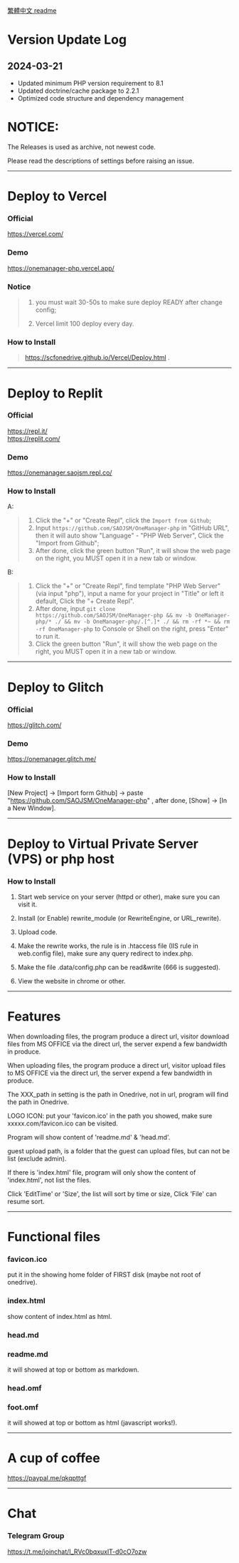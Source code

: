 [繁體中文 readme](readme_tw.md)  

# Version Update Log

## 2024-03-21
- Updated minimum PHP version requirement to 8.1
- Updated doctrine/cache package to 2.2.1
- Optimized code structure and dependency management

# NOTICE: 

  The Releases is used as archive, not newest code.  

  Please read the descriptions of settings before raising an issue.  

---

# Deploy to Vercel  

### Official

  https://vercel.com/  

### Demo

  https://onemanager-php.vercel.app/  

### Notice

> 1. you must wait 30-50s to make sure deploy READY after change config;  
>
> 2. Vercel limit 100 deploy every day.  

### How to Install

> https://scfonedrive.github.io/Vercel/Deploy.html .  

---

# Deploy to Replit  

### Official

  https://repl.it/  
  https://replit.com/  

### Demo

  https://onemanager.saojsm.repl.co/  

### How to Install
A:
> 1. Click the "+" or "Create Repl", click the `Import from Github`;  
> 2. Input `https://github.com/SAOJSM/OneManager-php` in "GitHub URL", then it will auto show "Language" - "PHP Web Server", Click the "Import from Github";  
> 3. After done, click the green button "Run", it will show the web page on the right, you MUST open it in a new tab or window.

B:
> 1. Click the "+" or "Create Repl", find template "PHP Web Server" (via input "php"), input a name for your project in "Title" or left it default, Click the "+ Create Repl".  
> 2. After done, input `git clone https://github.com/SAOJSM/OneManager-php && mv -b OneManager-php/* ./ && mv -b OneManager-php/.[^.]* ./ && rm -rf *~ && rm -rf OneManager-php` to Console or Shell on the right, press "Enter" to run it.  
> 3. Click the green button "Run", it will show the web page on the right, you MUST open it in a new tab or window.  

---

# Deploy to Glitch  

### Official

  https://glitch.com/  

### Demo

  https://onemanager.glitch.me/  

### How to Install

  [New Project] -> [Import form Github] -> paste "https://github.com/SAOJSM/OneManager-php" , after done, [Show] -> [In a New Window].  

---

# Deploy to Virtual Private Server (VPS) or php host  

### How to Install

1. Start web service on your server (httpd or other), make sure you can visit it.  

2. Install (or Enable) rewrite_module (or RewriteEngine, or URL_rewrite).  

3. Upload code.  

4. Make the rewrite works, the rule is in .htaccess file (IIS rule in web.config file), make sure any query redirect to index.php.  

5. Make the file .data/config.php can be read&write (666 is suggested).  

6. View the website in chrome or other.  

----

# Features  

  When downloading files, the program produce a direct url, visitor download files from MS OFFICE via the direct url, the server expend a few bandwidth in produce.  

  When uploading files, the program produce a direct url, visitor upload files to MS OFFICE via the direct url, the server expend a few bandwidth in produce.  

  The XXX_path in setting is the path in Onedrive, not in url, program will find the path in Onedrive.  

  LOGO ICON: put your 'favicon.ico' in the path you showed, make sure xxxxx.com/favicon.ico can be visited.   

  Program will show content of 'readme.md' & 'head.md'.  

  guest upload path, is a folder that the guest can upload files, but can not be list (exclude admin).  

  If there is 'index.html' file, program will only show the content of 'index.html', not list the files.  

  Click 'EditTime' or 'Size', the list will sort by time or size, Click 'File' can resume sort.  

----

# Functional files

### favicon.ico

  put it in the showing home folder of FIRST disk (maybe not root of onedrive). 

### index.html

  show content of index.html as html. 

### head.md

### readme.md

  it will showed at top or bottom as markdown.

### head.omf

### foot.omf

  it will showed at top or bottom as html (javascript works!). 

----

# A cup of coffee

  https://paypal.me/qkqpttgf  

-----

# Chat

### Telegram Group

  https://t.me/joinchat/I_RVc0bqxuxlT-d0cO7ozw  
